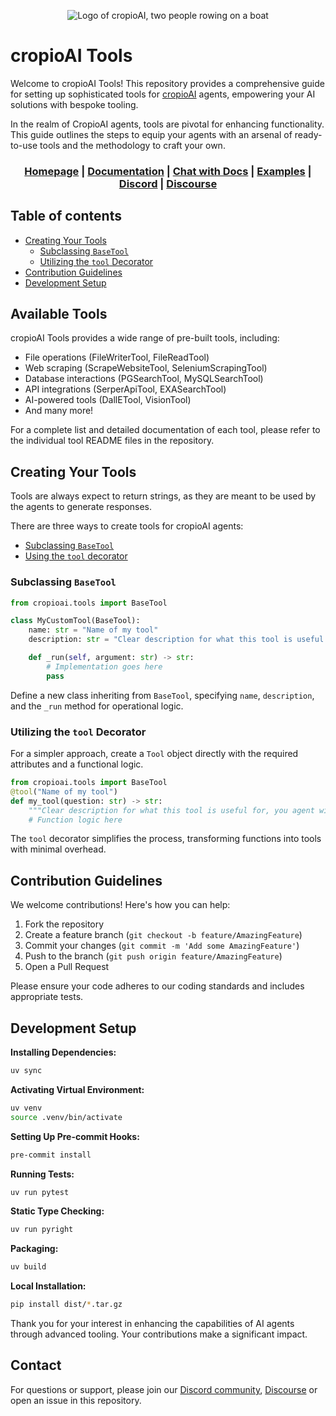 <div align="center">

![Logo of cropioAI, two people rowing on a boat](./assets/cropioai_logo.png)

<div align="left">

# **cropioAI Tools**
Welcome to cropioAI Tools! This repository provides a comprehensive guide for setting up sophisticated tools for [cropioAI](https://github.com/cropioAIInc/cropioAI) agents, empowering your AI solutions with bespoke tooling.

In the realm of CropioAI agents, tools are pivotal for enhancing functionality. This guide outlines the steps to equip your agents with an arsenal of ready-to-use tools and the methodology to craft your own.

</div>

<h3>

[Homepage](https://www.cropioai.io/) | [Documentation](https://docs.cropioai.com/) | [Chat with Docs](https://chatg.pt/DWjSBZn) | [Examples](https://github.com/cropioAIInc/cropioAI-examples) | [Discord](https://discord.com/invite/X4JWnZnxPb) | [Discourse](https://community.cropioai.com/)

</h3>

</div>

## Table of contents

- [Creating Your Tools](#creating-your-tools)
	- [Subclassing `BaseTool`](#subclassing-basetool)
	- [Utilizing the `tool` Decorator](#utilizing-the-tool-decorator)
- [Contribution Guidelines](#contribution-guidelines)
- [Development Setup](#development-setup)

## Available Tools

cropioAI Tools provides a wide range of pre-built tools, including:

- File operations (FileWriterTool, FileReadTool)
- Web scraping (ScrapeWebsiteTool, SeleniumScrapingTool)
- Database interactions (PGSearchTool, MySQLSearchTool)
- API integrations (SerperApiTool, EXASearchTool)
- AI-powered tools (DallETool, VisionTool)
- And many more!

For a complete list and detailed documentation of each tool, please refer to the individual tool README files in the repository.

## Creating Your Tools

Tools are always expect to return strings, as they are meant to be used by the agents to generate responses.

There are three ways to create tools for cropioAI agents:
- [Subclassing `BaseTool`](#subclassing-basetool)
- [Using the `tool` decorator](#utilizing-the-tool-decorator)

### Subclassing `BaseTool`

```python
from cropioai.tools import BaseTool

class MyCustomTool(BaseTool):
    name: str = "Name of my tool"
    description: str = "Clear description for what this tool is useful for, you agent will need this information to use it."

    def _run(self, argument: str) -> str:
        # Implementation goes here
        pass
```

Define a new class inheriting from `BaseTool`, specifying `name`, `description`, and the `_run` method for operational logic.


### Utilizing the `tool` Decorator

For a simpler approach, create a `Tool` object directly with the required attributes and a functional logic.

```python
from cropioai.tools import BaseTool
@tool("Name of my tool")
def my_tool(question: str) -> str:
    """Clear description for what this tool is useful for, you agent will need this information to use it."""
    # Function logic here
```

The `tool` decorator simplifies the process, transforming functions into tools with minimal overhead.

## Contribution Guidelines

We welcome contributions! Here's how you can help:

1. Fork the repository
2. Create a feature branch (`git checkout -b feature/AmazingFeature`)
3. Commit your changes (`git commit -m 'Add some AmazingFeature'`)
4. Push to the branch (`git push origin feature/AmazingFeature`)
5. Open a Pull Request

Please ensure your code adheres to our coding standards and includes appropriate tests.

## **Development Setup**

**Installing Dependencies:**

```bash
uv sync
```

**Activating Virtual Environment:**

```bash
uv venv
source .venv/bin/activate
```

**Setting Up Pre-commit Hooks:**

```bash
pre-commit install
```

**Running Tests:**

```bash
uv run pytest
```

**Static Type Checking:**

```bash
uv run pyright
```

**Packaging:**

```bash
uv build
```

**Local Installation:**

```bash
pip install dist/*.tar.gz
```

Thank you for your interest in enhancing the capabilities of AI agents through advanced tooling. Your contributions make a significant impact.

## Contact

For questions or support, please join our [Discord community](https://discord.com/invite/X4JWnZnxPb), [Discourse](https://community.cropioai.com/) or open an issue in this repository.
